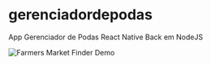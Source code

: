 # gerenciadordepodas
App Gerenciador de Podas
React Native
Back em NodeJS

![Farmers Market Finder Demo](https://i.imgur.com/AnVN4YL.gif)
